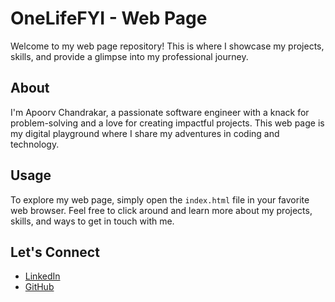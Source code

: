 # OneLifeFYI - Web Page

Welcome to my web page repository! This is where I showcase my projects, skills, and provide a glimpse into my professional journey.

## About

I'm Apoorv Chandrakar, a passionate software engineer with a knack for problem-solving and a love for creating impactful projects. This web page is my digital playground where I share my adventures in coding and technology.

## Usage

To explore my web page, simply open the `index.html` file in your favorite web browser. Feel free to click around and learn more about my projects, skills, and ways to get in touch with me.

## Let's Connect

- [LinkedIn](https://www.linkedin.com/in/apoorv-chandrakar/)
- [GitHub](https://github.com/v-apor)